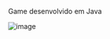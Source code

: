 Game desenvolvido em Java

![image](https://github.com/DBVSF/Jogo-Goblin-2D/assets/50590026/9dea2471-6e86-4b9b-9dd3-ee561e06e04f)
